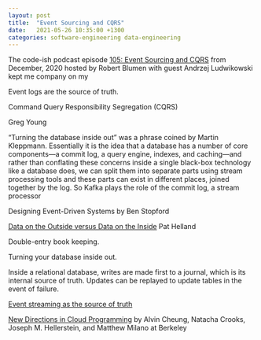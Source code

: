 ```yaml
---
layout: post
title:  "Event Sourcing and CQRS"
date:   2021-05-26 10:35:00 +1300
categories: software-engineering data-engineering
---
```


The code-ish podcast episode [105: Event Sourcing and CQRS][1] from December, 2020 hosted by Robert Blumen with guest Andrzej Ludwikowski kept me company on my


Event logs are the source of truth.

Command Query Responsibility Segregation (CQRS)


Greg Young



“Turning the database inside out” was a phrase coined by Martin Kleppmann. Essentially it is the idea that a database has a number of core components—a commit log, a query engine, indexes, and caching—and rather than conflating these concerns inside a single black-box technology like a database does, we can split them into separate parts using stream processing tools and these parts can exist in different places, joined together by the log. So Kafka plays the role of the commit log, a stream processor

Designing Event-Driven Systems by Ben Stopford






[Data on the Outside versus Data on the Inside][2]
Pat Helland








Double-entry book keeping.

Turning your database inside out.

Inside a relational database, writes are made first to a journal, which is its internal source of truth. Updates can be replayed to update tables in the event of failure.



[Event streaming as the source of truth][4]


[New Directions in Cloud Programming][7] by Alvin Cheung, Natacha Crooks, Joseph M. Hellerstein, and Matthew Milano at Berkeley





[1]: https://www.heroku.com/podcasts/codeish/105-event-sourcing-and-cqrs
[2]: http://cidrdb.org/cidr2005/papers/P12.pdf
[3]: https://www.thoughtworks.com/radar/techniques/event-streaming-as-the-source-of-truth
[4]: https://www.thoughtworks.com/radar/techniques/event-streaming-as-the-source-of-truth
[5]: https://martin.kleppmann.com/2015/11/05/database-inside-out-at-oredev.html
[6]: https://www.eventstore.com/blog/transcript-of-greg-youngs-talk-at-code-on-the-beach-2014-cqrs-and-event-sourcing
[7]: http://cidrdb.org/cidr2021/papers/cidr2021_paper16.pdf


